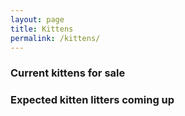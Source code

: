 ```yaml
---
layout: page
title: Kittens
permalink: /kittens/
---
```

### Current kittens for sale

### Expected kitten litters coming up

